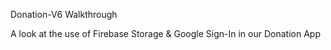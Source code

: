 Donation-V6 Walkthrough

A look at the use of Firebase Storage & Google Sign-In in our Donation App
